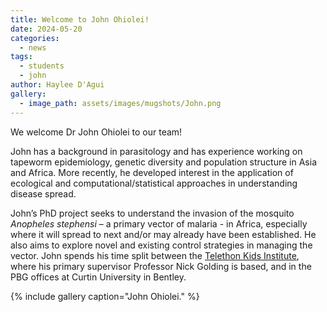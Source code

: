 ```yaml
---
title: Welcome to John Ohiolei!
date: 2024-05-20
categories:
  - news
tags:
  - students
  - john
author: Haylee D'Agui
gallery:
  - image_path: assets/images/mugshots/John.png
---
```


We welcome Dr John Ohiolei to our team! 

John has a background in parasitology and has experience working on tapeworm epidemiology, genetic diversity and population structure in Asia and Africa. More recently, he developed interest in the application of ecological and computational/statistical approaches in understanding disease spread. 

John’s PhD project seeks to understand the invasion of the mosquito _Anopheles stephensi_ – a primary vector of malaria - in Africa, especially where it will spread to next and/or may already have been established. He also aims to explore novel and existing control strategies in managing the vector.
John spends his time split between the [Telethon Kids Institute](https://www.telethonkids.org.au/our-research/), where his primary supervisor Professor Nick Golding is based, and in the PBG offices at Curtin University in Bentley.


{% include gallery caption="John Ohiolei." %}